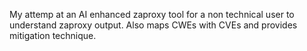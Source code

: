 My attemp at an AI enhanced zaproxy tool for a non technical user to understand zaproxy output. Also maps CWEs with CVEs and provides mitigation technique.
